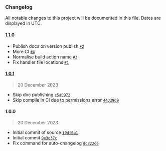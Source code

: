 ### Changelog

All notable changes to this project will be documented in this file. Dates are displayed in UTC.

#### [1.1.0](https://github.com/isotoma/pg-user-and-database-cdk/compare/1.0.1...1.1.0)

- Publish docs on version publish [`#2`](https://github.com/isotoma/pg-user-and-database-cdk/pull/2)
- More CI [`#4`](https://github.com/isotoma/pg-user-and-database-cdk/pull/4)
- Normalise build action name [`#3`](https://github.com/isotoma/pg-user-and-database-cdk/pull/3)
- Fix handler file locations [`#1`](https://github.com/isotoma/pg-user-and-database-cdk/pull/1)

#### [1.0.1](https://github.com/isotoma/pg-user-and-database-cdk/compare/1.0.0...1.0.1)

> 20 December 2023

- Skip doc publishing [`c5a0972`](https://github.com/isotoma/pg-user-and-database-cdk/commit/c5a097266a8364c93fe09bc0196e85515ee488ce)
- Skip compile in CI due to permissions error [`4433969`](https://github.com/isotoma/pg-user-and-database-cdk/commit/44339697eeeddcf199d7098f71f1babb4fb9e243)

#### 1.0.0

> 20 December 2023

- Initial commit of source [`f9df6a1`](https://github.com/isotoma/pg-user-and-database-cdk/commit/f9df6a186b0cd6ef32477f1f4fd2490e7148fb17)
- Initial commit [`9e3e37c`](https://github.com/isotoma/pg-user-and-database-cdk/commit/9e3e37cb9f8b1ebd81d4270274d7ad3ce2f4c717)
- Fix command for auto-changelog [`dc822de`](https://github.com/isotoma/pg-user-and-database-cdk/commit/dc822dec6c2180de67e4f3e89c8b1eaf43816fb2)
